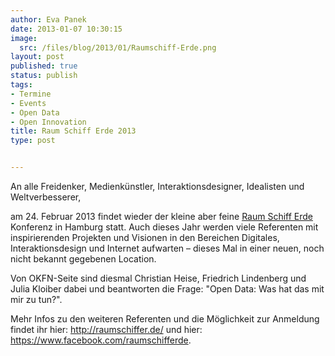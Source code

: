 ```yaml
---
author: Eva Panek
date: 2013-01-07 10:30:15
image:
  src: /files/blog/2013/01/Raumschiff-Erde.png
layout: post
published: true
status: publish
tags:
- Termine
- Events
- Open Data
- Open Innovation
title: Raum Schiff Erde 2013
type: post


---
```


  
An alle Freidenker, Medienkünstler, Interaktionsdesigner, Idealisten und Weltverbesserer,

am 24. Februar 2013 findet wieder der kleine aber feine [Raum Schiff Erde](http://raumschiffer.de/) Konferenz in Hamburg statt. Auch dieses Jahr werden viele Referenten mit inspirierenden Projekten und Visionen in den Bereichen Digitales, Interaktionsdesign und Internet aufwarten – dieses Mal in einer neuen, noch nicht bekannt gegebenen Location. 

Von OKFN-Seite sind diesmal Christian Heise, Friedrich Lindenberg und Julia Kloiber dabei und beantworten die Frage: "Open Data: Was hat das mit mir zu tun?".

Mehr Infos zu den weiteren Referenten und die Möglichkeit zur Anmeldung findet ihr hier: <http://raumschiffer.de/> und hier: <https://www.facebook.com/raumschifferde>.